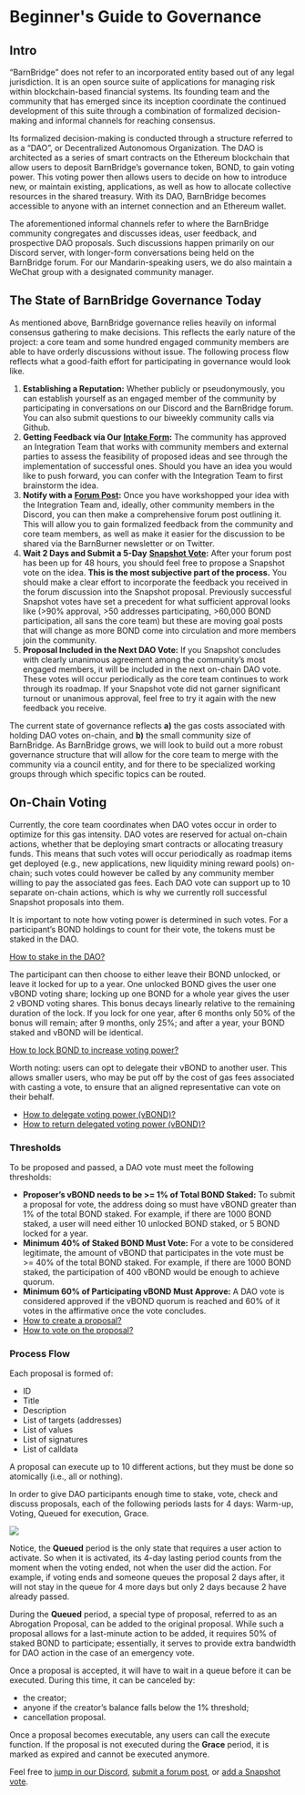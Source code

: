 # Beginner's Guide to Governance

## Intro

“BarnBridge” does not refer to an incorporated entity based out of any legal jurisdiction. It is an open source suite of applications for managing risk within blockchain-based financial systems. Its founding team and the community that has emerged since its inception coordinate the continued development of this suite through a combination of formalized decision-making and informal channels for reaching consensus. 

Its formalized decision-making is conducted through a structure referred to as a “DAO”, or Decentralized Autonomous Organization. The DAO is architected as a series of smart contracts on the Ethereum blockchain that allow users to deposit BarnBridge’s governance token, BOND, to gain voting power. This voting power then allows users to decide on how to introduce new, or maintain existing, applications, as well as how to allocate collective resources in the shared treasury. With its DAO, BarnBridge becomes accessible to anyone with an internet connection and an Ethereum wallet.

The aforementioned informal channels refer to where the BarnBridge community congregates and discusses ideas, user feedback, and prospective DAO proposals. Such discussions happen primarily on our Discord server, with longer-form conversations being held on the BarnBridge forum. For our Mandarin-speaking users, we do also maintain a WeChat group with a designated community manager.

## The State of BarnBridge Governance Today

As mentioned above, BarnBridge governance relies heavily on informal consensus gathering to make decisions. This reflects the early nature of the project: a core team and some hundred engaged community members are able to have orderly discussions without issue. The following process flow reflects what a good-faith effort for participating in governance would look like.

1. **Establishing a Reputation:** Whether publicly or pseudonymously, you can establish yourself as an engaged member of the community by participating in conversations on our Discord and the BarnBridge forum. You can also submit questions to our biweekly community calls via Github. 
2. **Getting Feedback via Our** [**Intake Form**](https://docs.google.com/forms/d/e/1FAIpQLSftA8dem1TfkzT4rK71pHzTNXxYJwX-BMITLcOoP_WQF8fteQ/viewform)**:** The community has approved an Integration Team that works with community members and external parties to assess the feasibility of proposed ideas and see through the implementation of successful ones. Should you have an idea you would like to push forward, you can confer with the Integration Team to first brainstorm the idea. 
3. **Notify with a** [**Forum Post**](https://forum.barnbridge.com/)**:** Once you have workshopped your idea with the Integration Team and, ideally, other community members in the Discord, you can then make a comprehensive forum post outlining it. This will allow you to gain formalized feedback from the community and core team members, as well as make it easier for the discussion to be shared via the BarnBurner newsletter or on Twitter.
4. **Wait 2 Days and Submit a 5-Day** [**Snapshot Vote**](https://signal.barnbridge.com/#/)**:** After your forum post has been up for 48 hours, you should feel free to propose a Snapshot vote on the idea. **This is the most subjective part of the process.** You should make a clear effort to incorporate the feedback you received in the forum discussion into the Snapshot proposal. Previously successful Snapshot votes have set a precedent for what sufficient approval looks like \(&gt;90% approval, &gt;50 addresses participating, &gt;60,000 BOND participation, all sans the core team\) but these are moving goal posts that will change as more BOND come into circulation and more members join the community. 
5. **Proposal Included in the Next DAO Vote:** If you Snapshot concludes with clearly unanimous agreement among the community’s most engaged members, it will be included in the next on-chain DAO vote. These votes will occur periodically as the core team continues to work through its roadmap. If your Snapshot vote did not garner significant turnout or unanimous approval, feel free to try it again with the new feedback you receive.

The current state of governance reflects **a\)** the gas costs associated with holding DAO votes on-chain, and **b\)** the small community size of BarnBridge. As BarnBridge grows, we will look to build out a more robust governance structure that will allow for the core team to merge with the community via a council entity, and for there to be specialized working groups through which specific topics can be routed. 

## On-Chain Voting

Currently, the core team coordinates when DAO votes occur in order to optimize for this gas intensity. DAO votes are reserved for actual on-chain actions, whether that be deploying smart contracts or allocating treasury funds. This means that such votes will occur periodically as roadmap items get deployed \(e.g., new applications, new liquidity mining reward pools\) on-chain; such votes could however be called by any community member willing to pay the associated gas fees. Each DAO vote can support up to 10 separate on-chain actions, which is why we currently roll successful Snapshot proposals into them. 

It is important to note how voting power is determined in such votes. For a participant’s BOND holdings to count for their vote, the tokens must be staked in the DAO. 

[How to stake in the DAO?](https://docs.barnbridge.com/how-to-guides/barnbridge-dao/how-to-obtain-voting-power-on-the-dao)

The participant can then choose to either leave their BOND unlocked, or leave it locked for up to a year. One unlocked BOND gives the user one vBOND voting share; locking up one BOND for a whole year gives the user 2 vBOND voting shares. This bonus decays linearly relative to the remaining duration of the lock. If you lock for one year, after 6 months only 50% of the bonus will remain; after 9 months, only 25%; and after a year, your BOND staked and vBOND will be identical.

[How to lock BOND to increase voting power?](https://docs.barnbridge.com/how-to-guides/barnbridge-dao/how-to-lock-bond-to-increase-voting-power)

Worth noting: users can opt to delegate their vBOND to another user. This allows smaller users, who may be put off by the cost of gas fees associated with casting a vote, to ensure that an aligned representative can vote on their behalf. 

* [How to delegate voting power \(vBOND\)?](https://docs.barnbridge.com/how-to-guides/barnbridge-dao/how-to-delegate-voting-power)
* [How to return delegated voting power \(vBOND\)?](https://docs.barnbridge.com/how-to-guides/barnbridge-dao/how-to-return-delegated-voting-power)

### Thresholds

To be proposed and passed, a DAO vote must meet the following thresholds:

* **Proposer’s vBOND needs to be &gt;= 1% of Total BOND Staked:** To submit a proposal for vote, the address doing so must have vBOND greater than 1% of the total BOND staked. For example, if there are 1000 BOND staked, a user will need either 10 unlocked BOND staked, or 5 BOND locked for a year. 
* **Minimum 40% of Staked BOND Must Vote:** For a vote to be considered legitimate, the amount of vBOND that participates in the vote must be &gt;= 40% of the total BOND staked. For example, if there are 1000 BOND staked, the participation of 400 vBOND would be enough to achieve quorum. 
* **Minimum 60% of Participating vBOND Must Approve:** A DAO vote is considered approved if the vBOND quorum is reached and 60% of it votes in the affirmative once the vote concludes.  
* [How to create a proposal?](https://docs.barnbridge.com/how-to-guides/barnbridge-dao/how-to-create-a-proposal)
* [How to vote on the proposal?](https://docs.barnbridge.com/how-to-guides/barnbridge-dao/how-to-vote-on-the-proposal)

### Process Flow

Each proposal is formed of:

* ID
* Title
* Description
* List of targets \(addresses\)
* List of values
* List of signatures
* List of calldata

A proposal can execute up to 10 different actions, but they must be done so atomically \(i.e., all or nothing\).

In order to give DAO participants enough time to stake, vote, check and discuss proposals, each of the following periods lasts for 4 days: Warm-up, Voting, Queued for execution, Grace.

![](https://lh3.googleusercontent.com/VcxgxKHBcm_Dr6pS6z50X5fUx1_utFgQbuB1ygXeU4fLp4MhW6CRAd4pgJ9RtuKw_3xFeeEHjxSLh-BhROhDBy5wKhRSShNjVyKazttK1WYPNR2Gv5wlG-pGk2kFUKCIEzhzux3_)

Notice, the **Queued** period is the only state that requires a user action to activate. So when it is activated, its 4-day lasting period counts from the moment when the voting ended, not when the user did the action. For example, if voting ends and someone queues the proposal 2 days after, it will not stay in the queue for 4 more days but only 2 days because 2 have already passed.

During the **Queued** period, a special type of proposal, referred to as an Abrogation Proposal, can be added to the original proposal. While such a proposal allows for a last-minute action to be added, it requires 50% of staked BOND to participate; essentially, it serves to provide extra bandwidth for DAO action in the case of an emergency vote.

Once a proposal is accepted, it will have to wait in a queue before it can be executed. During this time, it can be canceled by:

* the creator;
* anyone if the creator’s balance falls below the 1% threshold;
* cancellation proposal.

Once a proposal becomes executable, any users can call the execute function. If the proposal is not executed during the **Grace** period, it is marked as expired and cannot be executed anymore.

Feel free to [jump in our Discord](https://discord.gg/DcUJvqnT), [submit a forum post](https://forum.barnbridge.com/), or [add a Snapshot vote](https://signal.barnbridge.com/#/).

